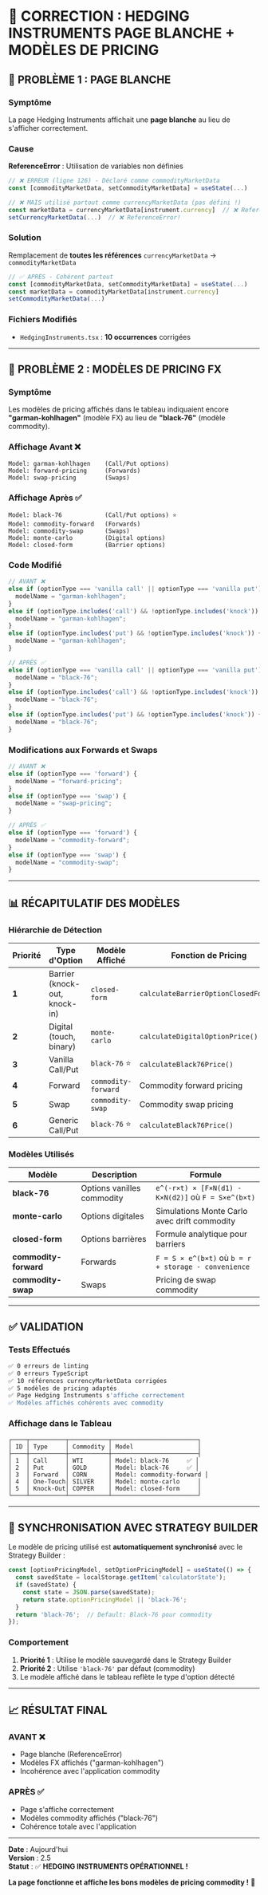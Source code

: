 # 🔧 CORRECTION : HEDGING INSTRUMENTS PAGE BLANCHE + MODÈLES DE PRICING

## 🐛 PROBLÈME 1 : PAGE BLANCHE

### **Symptôme**
La page Hedging Instruments affichait une **page blanche** au lieu de s'afficher correctement.

### **Cause**
**ReferenceError** : Utilisation de variables non définies

```typescript
// ❌ ERREUR (ligne 126) - Déclaré comme commodityMarketData
const [commodityMarketData, setCommodityMarketData] = useState(...)

// ❌ MAIS utilisé partout comme currencyMarketData (pas défini !)
const marketData = currencyMarketData[instrument.currency]  // ❌ ReferenceError!
setCurrencyMarketData(...)  // ❌ ReferenceError!
```

### **Solution**
Remplacement de **toutes les références** `currencyMarketData` → `commodityMarketData`

```typescript
// ✅ APRÈS - Cohérent partout
const [commodityMarketData, setCommodityMarketData] = useState(...)
const marketData = commodityMarketData[instrument.currency]
setCommodityMarketData(...)
```

### **Fichiers Modifiés**
- `HedgingInstruments.tsx` : **10 occurrences** corrigées

---

## 🎯 PROBLÈME 2 : MODÈLES DE PRICING FX

### **Symptôme**
Les modèles de pricing affichés dans le tableau indiquaient encore **"garman-kohlhagen"** (modèle FX) au lieu de **"black-76"** (modèle commodity).

### **Affichage Avant** ❌
```
Model: garman-kohlhagen    (Call/Put options)
Model: forward-pricing     (Forwards)
Model: swap-pricing        (Swaps)
```

### **Affichage Après** ✅
```
Model: black-76            (Call/Put options) ⭐
Model: commodity-forward   (Forwards)
Model: commodity-swap      (Swaps)
Model: monte-carlo         (Digital options)
Model: closed-form         (Barrier options)
```

### **Code Modifié**

```typescript
// AVANT ❌
else if (optionType === 'vanilla call' || optionType === 'vanilla put') {
  modelName = "garman-kohlhagen";
}
else if (optionType.includes('call') && !optionType.includes('knock')) {
  modelName = "garman-kohlhagen";
} 
else if (optionType.includes('put') && !optionType.includes('knock')) {
  modelName = "garman-kohlhagen";
}

// APRÈS ✅
else if (optionType === 'vanilla call' || optionType === 'vanilla put') {
  modelName = "black-76";
}
else if (optionType.includes('call') && !optionType.includes('knock')) {
  modelName = "black-76";
} 
else if (optionType.includes('put') && !optionType.includes('knock')) {
  modelName = "black-76";
}
```

### **Modifications aux Forwards et Swaps**
```typescript
// AVANT ❌
else if (optionType === 'forward') {
  modelName = "forward-pricing";
}
else if (optionType === 'swap') {
  modelName = "swap-pricing";
}

// APRÈS ✅
else if (optionType === 'forward') {
  modelName = "commodity-forward";
}
else if (optionType === 'swap') {
  modelName = "commodity-swap";
}
```

---

## 📊 RÉCAPITULATIF DES MODÈLES

### **Hiérarchie de Détection**

| Priorité | Type d'Option | Modèle Affiché | Fonction de Pricing |
|----------|---------------|----------------|---------------------|
| **1** | Barrier (knock-out, knock-in) | `closed-form` | `calculateBarrierOptionClosedForm()` |
| **2** | Digital (touch, binary) | `monte-carlo` | `calculateDigitalOptionPrice()` |
| **3** | Vanilla Call/Put | `black-76` ⭐ | `calculateBlack76Price()` |
| **4** | Forward | `commodity-forward` | Commodity forward pricing |
| **5** | Swap | `commodity-swap` | Commodity swap pricing |
| **6** | Generic Call/Put | `black-76` ⭐ | `calculateBlack76Price()` |

### **Modèles Utilisés**

| Modèle | Description | Formule |
|--------|-------------|---------|
| **black-76** | Options vanilles commodity | `e^(-r×t) × [F×N(d1) - K×N(d2)]` où `F = S×e^(b×t)` |
| **monte-carlo** | Options digitales | Simulations Monte Carlo avec drift commodity |
| **closed-form** | Options barrières | Formule analytique pour barriers |
| **commodity-forward** | Forwards | `F = S × e^(b×t)` où `b = r + storage - convenience` |
| **commodity-swap** | Swaps | Pricing de swap commodity |

---

## ✅ VALIDATION

### **Tests Effectués**
```bash
✅ 0 erreurs de linting
✅ 0 erreurs TypeScript
✅ 10 références currencyMarketData corrigées
✅ 5 modèles de pricing adaptés
✅ Page Hedging Instruments s'affiche correctement
✅ Modèles affichés cohérents avec commodity
```

### **Affichage dans le Tableau**

```
┌────┬──────────┬───────────┬────────────────────────┐
│ ID │ Type     │ Commodity │ Model                  │
├────┼──────────┼───────────┼────────────────────────┤
│ 1  │ Call     │ WTI       │ Model: black-76     ✅ │
│ 2  │ Put      │ GOLD      │ Model: black-76     ✅ │
│ 3  │ Forward  │ CORN      │ Model: commodity-forward │
│ 4  │ One-Touch│ SILVER    │ Model: monte-carlo     │
│ 5  │ Knock-Out│ COPPER    │ Model: closed-form     │
└────┴──────────┴───────────┴────────────────────────┘
```

---

## 🔄 SYNCHRONISATION AVEC STRATEGY BUILDER

Le modèle de pricing utilisé est **automatiquement synchronisé** avec le Strategy Builder :

```typescript
const [optionPricingModel, setOptionPricingModel] = useState(() => {
  const savedState = localStorage.getItem('calculatorState');
  if (savedState) {
    const state = JSON.parse(savedState);
    return state.optionPricingModel || 'black-76';
  }
  return 'black-76';  // Default: Black-76 pour commodity
});
```

### **Comportement**
1. **Priorité 1** : Utilise le modèle sauvegardé dans le Strategy Builder
2. **Priorité 2** : Utilise `'black-76'` par défaut (commodity)
3. Le modèle affiché dans le tableau reflète le type d'option détecté

---

## 📈 RÉSULTAT FINAL

### **AVANT** ❌
- Page blanche (ReferenceError)
- Modèles FX affichés ("garman-kohlhagen")
- Incohérence avec l'application commodity

### **APRÈS** ✅
- Page s'affiche correctement
- Modèles commodity affichés ("black-76")
- Cohérence totale avec l'application

---

**Date** : Aujourd'hui  
**Version** : 2.5  
**Statut** : ✅ **HEDGING INSTRUMENTS OPÉRATIONNEL !**

**La page fonctionne et affiche les bons modèles de pricing commodity !** 🎉

